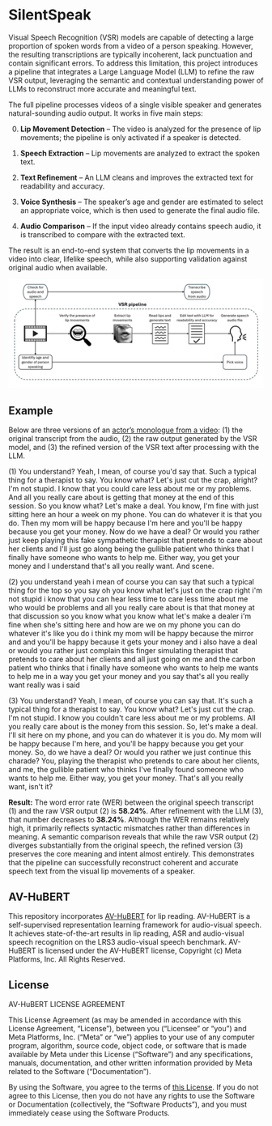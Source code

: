 # SilentSpeak
Visual Speech Recognition (VSR) models are capable of detecting a large proportion of spoken words from a video of a person speaking. However, the resulting transcriptions are typically incoherent, lack punctuation and contain significant errors. To address this limitation, this project introduces a pipeline that integrates a Large Language Model (LLM) to refine the raw VSR output, leveraging the semantic and contextual understanding power of LLMs to reconstruct more accurate and meaningful text.

The full pipeline processes videos of a single visible speaker and generates natural-sounding audio output. It works in five main steps:

0. **Lip Movement Detection** – The video is analyzed for the presence of lip movements; the pipeline is only activated if a speaker is detected.

1. **Speech Extraction** – Lip movements are analyzed to extract the spoken text.

2. **Text Refinement** – An LLM cleans and improves the extracted text for readability and accuracy.

3. **Voice Synthesis** – The speaker’s age and gender are estimated to select an appropriate voice, which is then used to generate the final audio file.

4. **Audio Comparison** – If the input video already contains speech audio, it is transcribed to compare with the extracted text.

The result is an end-to-end system that converts the lip movements in a video into clear, lifelike speech, while also supporting validation against original audio when available.

![](https://github.com/ssever23/SilentSpeak/blob/main/VSR%20pipeline.jpg)

## Example

Below are three versions of an [actor’s monologue from a video](https://www.youtube.com/watch?v=YDhszbGqBmk): (1) the original transcript from the audio, (2) the raw output generated by the VSR model, and (3) the refined version of the VSR text after processing with the LLM.

(1)  You understand? Yeah, I mean, of course you'd say that. Such a typical thing for a therapist to say. You know what? Let's just cut the crap, alright? I'm not stupid. I know that you could care less about me or my problems. And all you really care about is getting that money at the end of this session. So you know what? Let's make a deal. You know, I'm fine with just sitting here an hour a week on my phone. You can do whatever it is that you do. Then my mom will be happy because I'm here and you'll be happy because you get your money. Now do we have a deal? Or would you rather just keep playing this fake sympathetic therapist that pretends to care about her clients and I'll just go along being the gullible patient who thinks that I finally have someone who wants to help me. Either way, you get your money and I understand that's all you really want. And scene.

(2) you understand yeah i mean of course you can say that such a typical thing for the top so you say oh you know what let's just on the crap right i'm not stupid i know that you can hear less time to care less time about me who would be problems and all you really care about is that that money at that discussion so you know what you know what let's make a dealer i'm fine when she's sitting here and how are we on my phone you can do whatever it's like you do i think my mom will be happy because the mirror and and you'll be happy because it gets your money and i also have a deal or would you rather just complain this finger simulating therapist that pretends to care about her clients and all just going on me and the carbon patient who thinks that i finally have someone who wants to help me wants to help me in a way you get your money and you say that's all you really want really was i said

(3) You understand? Yeah, I mean, of course you can say that. It's such a typical thing for a therapist to say. You know what? Let's just cut the crap. I'm not stupid. I know you couldn't care less about me or my problems. All you really care about is the money from this session. So, let's make a deal. I'll sit here on my phone, and you can do whatever it is you do. My mom will be happy because I'm here, and you'll be happy because you get your money. So, do we have a deal? Or would you rather we just continue this charade? You, playing the therapist who pretends to care about her clients, and me, the gullible patient who thinks I've finally found someone who wants to help me. Either way, you get your money. That's all you really want, isn't it?


**Result:** The word error rate (WER) between the original speech transcript (1) and the raw VSR output (2) is **58.24%**. After refinement with the LLM (3), that number decreases to **38.24%**. Although the WER remains relatively high, it primarily reflects syntactic mismatches rather than differences in meaning. A semantic comparison reveals that while the raw VSR output (2) diverges substantially from the original speech, the refined version (3) preserves the core meaning and intent almost entirely. This demonstrates that the pipeline can successfully reconstruct coherent and accurate speech text from the visual lip movements of a speaker.

## AV-HuBERT

This repository incorporates [AV-HuBERT](https://github.com/facebookresearch/av_hubert) for lip reading. AV-HuBERT is a self-supervised representation learning framework for audio-visual speech. It achieves state-of-the-art results in lip reading, ASR and audio-visual speech recognition on the LRS3 audio-visual speech benchmark. AV-HuBERT is licensed under the AV-HuBERT license, Copyright (c) Meta Platforms, Inc. All Rights Reserved.

## License

AV-HuBERT LICENSE AGREEMENT

This License Agreement (as may be amended in accordance with this License
Agreement, “License”), between you (“Licensee” or “you”) and Meta Platforms,
Inc. (“Meta” or “we”) applies to your use of any computer program, algorithm,
source code, object code, or software that is made available by Meta under this
License (“Software”) and any specifications, manuals, documentation, and other
written information provided by Meta related to the Software (“Documentation”).

By using the Software, you agree to the terms of [this
License](https://github.com/ssever23/SilentSpeak?tab=License-1-ov-file). If
you do not agree to this License, then you do not have any rights to use the
Software or Documentation (collectively, the “Software Products”), and you must
immediately cease using the Software Products.